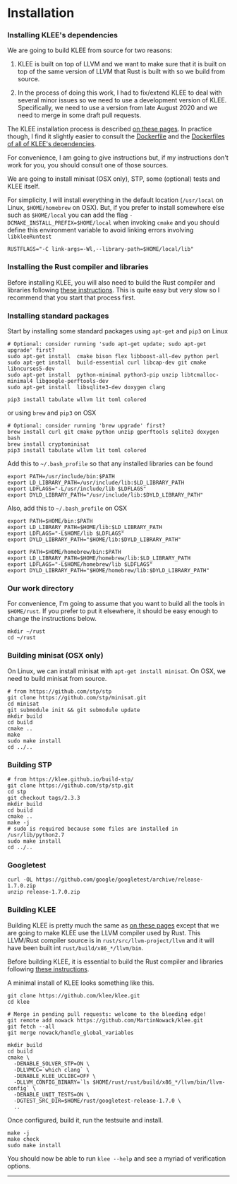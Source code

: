 # Installation


### Installing KLEE's dependencies

We are going to build KLEE from source for two reasons:

1. KLEE is built on top of LLVM and we want to make sure that
   it is built on top of the same version of LLVM that Rust
   is built with so we build from source.

2. In the process of doing this work, I had to fix/extend KLEE
   to deal with several minor issues so we need to use a
   development version of KLEE.
   Specifically, we need to use a version from late August 2020
   and we need to merge in some draft pull requests.

The KLEE installation process is described
[on these pages](https://klee.github.io/build-llvm9/).
In practice though, I find it slightly easier to
consult the [Dockerfile](https://hub.docker.com/r/klee/klee/dockerfile)
and the [Dockerfiles of all of KLEE's dependencies](https://hub.docker.com/u/klee).

For convenience, I am going to give instructions but, if my instructions don't
work for you, you should consult one of those sources.

We are going to install
minisat (OSX only),
STP, some (optional) tests and KLEE itself.

For simplicity, I will install everything in the default location (`/usr/local`
on Linux, `$HOME/homebrew` on OSX).
But, if you prefer to install somewhere else such as `$HOME/local`
you can add the flag `-DCMAKE_INSTALL_PREFIX=$HOME/local`  when
invoking `cmake` and you should define this environment variable
to avoid linking errors involving `libkleeRuntest`

```
RUSTFLAGS="-C link-args=-Wl,--library-path=$HOME/local/lib" 
```

### Installing the Rust compiler and libraries

Before installing KLEE, you will also need to build the Rust compiler
and libraries following [these instructions](../docs/installation.md).
This is quite easy but very slow so I recommend that you start
that process first.


### Installing standard packages

Start by installing some standard packages
using `apt-get` and `pip3` on Linux

```
# Optional: consider running 'sudo apt-get update; sudo apt-get upgrade' first?
sudo apt-get install  cmake bison flex libboost-all-dev python perl
sudo apt-get install  build-essential curl libcap-dev git cmake libncurses5-dev
sudo apt-get install  python-minimal python3-pip unzip libtcmalloc-minimal4 libgoogle-perftools-dev
sudo apt-get install  libsqlite3-dev doxygen clang

pip3 install tabulate wllvm lit toml colored
```

or using `brew` and `pip3` on OSX

```
# Optional: consider running 'brew upgrade' first?
brew install curl git cmake python unzip gperftools sqlite3 doxygen bash
brew install cryptominisat
pip3 install tabulate wllvm lit toml colored
```

Add this to `~/.bash_profile` so that any installed libraries can be found

```
export PATH=/usr/include/bin:$PATH
export LD_LIBRARY_PATH=/usr/include/lib:$LD_LIBRARY_PATH
export LDFLAGS="-L/usr/include/lib $LDFLAGS"
export DYLD_LIBRARY_PATH="/usr/include/lib:$DYLD_LIBRARY_PATH"
```

Also, add this to `~/.bash_profile` on OSX

```
export PATH=$HOME/bin:$PATH
export LD_LIBRARY_PATH=$HOME/lib:$LD_LIBRARY_PATH
export LDFLAGS="-L$HOME/lib $LDFLAGS"
export DYLD_LIBRARY_PATH="$HOME/lib:$DYLD_LIBRARY_PATH"

export PATH=$HOME/homebrew/bin:$PATH
export LD_LIBRARY_PATH=$HOME/homebrew/lib:$LD_LIBRARY_PATH
export LDFLAGS="-L$HOME/homebrew/lib $LDFLAGS"
export DYLD_LIBRARY_PATH="$HOME/homebrew/lib:$DYLD_LIBRARY_PATH"
```

### Our work directory

For convenience, I'm going to assume that you want to build
all the tools in `$HOME/rust`.
If you prefer to put it elsewhere, it should be easy enough to
change the instructions below.

```
mkdir ~/rust
cd ~/rust
```

### Building minisat (OSX only)

On Linux, we can install minisat with `apt-get install minisat`.
On OSX, we need to build minisat from source.

```
# from https://github.com/stp/stp
git clone https://github.com/stp/minisat.git
cd minisat
git submodule init && git submodule update
mkdir build
cd build
cmake ..
make
sudo make install
cd ../..

```

### Building STP

```
# from https://klee.github.io/build-stp/
git clone https://github.com/stp/stp.git
cd stp
git checkout tags/2.3.3
mkdir build
cd build
cmake ..
make -j
# sudo is required because some files are installed in /usr/lib/python2.7
sudo make install
cd ../..
```

### Googletest

```
curl -OL https://github.com/google/googletest/archive/release-1.7.0.zip
unzip release-1.7.0.zip
```


### Building KLEE

Building KLEE is pretty much the same as
[on these pages](https://klee.github.io/build-llvm9/)
except that we are going to make KLEE use the
LLVM compiler used by Rust.
This LLVM/Rust compiler source is in `rust/src/llvm-project/llvm`
and it will have been built int `rust/build/x86_*/llvm/bin`.

Before building KLEE, it is essential to build the Rust compiler
and libraries following [these instructions](../docs/installation.md).

A minimal install of KLEE looks something like this.

```
git clone https://github.com/klee/klee.git
cd klee

# Merge in pending pull requests: welcome to the bleeding edge!
git remote add nowack https://github.com/MartinNowack/klee.git
git fetch --all
git merge nowack/handle_global_variables

mkdir build
cd build
cmake \
  -DENABLE_SOLVER_STP=ON \
  -DLLVMCC=`which clang` \
  -DENABLE_KLEE_UCLIBC=OFF \
  -DLLVM_CONFIG_BINARY=`ls $HOME/rust/rust/build/x86_*/llvm/bin/llvm-config` \
  -DENABLE_UNIT_TESTS=ON \
  -DGTEST_SRC_DIR=$HOME/rust/googletest-release-1.7.0 \
  ..
```

Once configured, build it, run the testsuite and install.

```
make -j
make check
sudo make install
```

You should now be able to run `klee --help` and see a myriad of
verification options.




-----------------------




[Rust language]:                   https://www.rust-lang.org
[Rust book]:                       https://doc.rust-lang.org/book/
[Cargo tool]:                      https://doc.rust-lang.org/cargo/
[Rustonomicon]:                    https://doc.rust-lang.org/nomicon/
[Rust fuzzing]:                    https://github.com/rust-fuzz

[Project Oak]:                     https://github.com/project-oak/oak/blob/main/README.md
[KLEE]:                            https://klee.github.io
